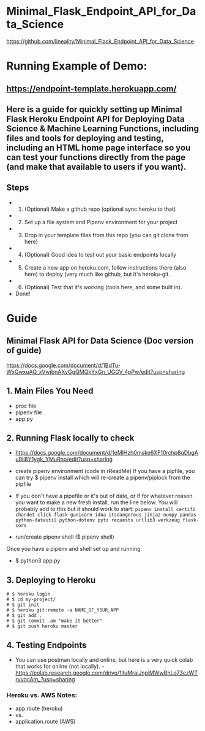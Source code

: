 # Minimal_Flask_Endpoint_API_for_Data_Science
https://github.com/lineality/Minimal_Flask_Endpoint_API_for_Data_Science

# Running Example of Demo: 
## https://endpoint-template.herokuapp.com/

## Here is a guide for quickly setting up Minimal Flask Heroku Endpoint API for Deploying Data Science &amp; Machine Learning Functions, including files and tools for deploying and testing, including an HTML home page interface so you can test your functions directly from the page (and make that available to users if you want).

## Steps
- 1. (Optional) Make a github repo (optional sync heroku to that)
- 2. Set up a file system and Pipenv environment for your project
- 3. Drop in your template files from this repo (you can git clone from here) 
- 4. (Optional) Good idea to test out your basic endpoints locally
- 5. Create a new app on heroku.com, follow instructions there (also here) to deploy (very much like github, but it's heroku-git. 
- 6. (Optional) Test that it's working (tools here, and some built in). 
- Done!

# Guide 

## Minimal Flask API for Data Science (Doc version of guide)
https://docs.google.com/document/d/1BdTu-WxGwxuAQ_xVwjbnAXvGgQMQkYxGn_UGGV_4pPw/edit?usp=sharing

## 1. Main Files You Need
- proc file
- pipenv file
- app.py
	
## 2. Running Flask locally to check
- https://docs.google.com/document/d/1eMlHzh0mske6XF10rchp8qDbgAu9ii8Y1ygk_YMuRno/edit?usp=sharing

- create pipenv environment (code in rReadMe)
If you have a pipfile, you can try $ pipenv install
which will re-create a pipenv/piplock from the pipfile

- If you don't have a pipefile or it's out of date, or if for whatever reason you want to make a new fresh install, run the line below. You will probably add to this but it should work to start:
```pipenv install certifi chardet click flask gunicorn idna itsdangerous jinja2 numpy pandas python-dateutil python-dotenv pytz requests urllib3 werkzeug flask-cors```

- run/create pipenv shell ($ pipenv shell)

Once you have a pipenv and shell set up and running:
- $ python3 app.py

## 3. Deploying to Heroku
```
# $ heroku login
# $ cd my-project/
# $ git init
# $ heroku git:remote -a NAME_OF_YOUR_APP
# $ git add .
# $ git commit -am "make it better"
# $ git push heroku master
```

## 4. Testing Endpoints
- You can use postman locally and online, but here is a very quick colab that works for online (not locally).
-https://colab.research.google.com/drive/1IluMraiJnpiMWwBhLo73czWTrvvqcAm_?usp=sharing




### Heroku vs. AWS Notes:
- app.route (heroku)
- vs.
- application.route (AWS)



